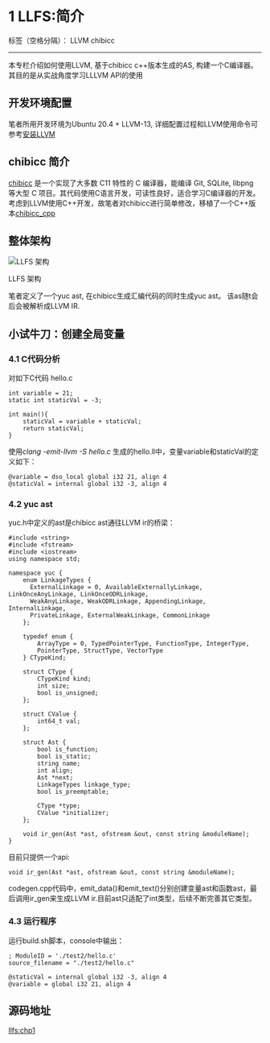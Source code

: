 # 1 LLFS:简介

标签（空格分隔）： LLVM chibicc

---

本专栏介绍如何使用LLVM, 基于chibicc c++版本生成的AS, 构建一个C编译器。其目的是从实战角度学习LLLVM API的使用
## 开发环境配置
笔者所用开发环境为Ubuntu 20.4 + LLVM-13, 详细配置过程和LLVM使用命令可参考[安装LLVM](https://zhuanlan.zhihu.com/p/450602843)
## chibicc 简介
[chibicc](https://github.com/rui314/chibicc) 是一个实现了大多数 C11 特性的 C 编译器，能编译 Git, SQLite, libpng 等大型 C 项目。其代码使用C语言开发，可读性良好，适合学习C编译器的开发。考虑到LLVM使用C++开发，故笔者对chibicc进行简单修改，移植了一个C++版本[chibicc_cpp](https://github.com/bigconvience/chibicc_cpp)
## 整体架构
![LLFS 架构][1]

  [1]: https://pic2.zhimg.com/80/v2-ad86694daf5e4234aab3c55de7ecaec3_720w.png
  LLFS 架构

笔者定义了一个yuc ast, 在chibicc生成汇编代码的同时生成yuc ast。 该as随t会后会被解析成LLVM IR.
  
##  小试牛刀：创建全局变量
### 4.1 C代码分析
对如下C代码 hello.c
```
int variable = 21;
static int staticVal = -3;

int main(){
	staticVal = variable + staticVal;
	return staticVal;
}
```
使用*clang -emit-llvm -S hello.c* 生成的hello.ll中，变量variable和staticVal的定义如下：
```
@variable = dso_local global i32 21, align 4
@staticVal = internal global i32 -3, align 4
```
### 4.2 yuc ast
yuc.h中定义的ast是chibicc ast通往LLVM ir的桥梁：
```
#include <string>
#include <fstream>
#include <iostream>
using namespace std;

namespace yuc {
	enum LinkageTypes {
	  ExternalLinkage = 0, AvailableExternallyLinkage, LinkOnceAnyLinkage, LinkOnceODRLinkage,
	  WeakAnyLinkage, WeakODRLinkage, AppendingLinkage, InternalLinkage,
	  PrivateLinkage, ExternalWeakLinkage, CommonLinkage
	};

	typedef enum {
		ArrayType = 0, TypedPointerType, FunctionType, IntegerType,
		PointerType, StructType, VectorType
	} CTypeKind;

	struct CType {
		CTypeKind kind;
		int size;
		bool is_unsigned;
	};

	struct CValue {
		int64_t val;
	};

	struct Ast {
		bool is_function;
		bool is_static;
		string name;
		int align;
		Ast *next;
		LinkageTypes linkage_type;
		bool is_preemptable;

		CType *type;
		CValue *initializer;
	};

	void ir_gen(Ast *ast, ofstream &out, const string &moduleName);
}
```
目前只提供一个api: 
```
void ir_gen(Ast *ast, ofstream &out, const string &moduleName);
```
codegen.cpp代码中，emit_data()和emit_text()分别创建变量ast和函数ast，最后调用ir_gen来生成LLVM ir.目前ast只适配了int类型，后续不断完善其它类型。
### 4.3 运行程序
运行build.sh脚本，console中输出：
```
; ModuleID = './test2/hello.c'
source_filename = "./test2/hello.c"

@staticVal = internal global i32 -3, align 4
@variable = global i32 21, align 4
```
## 源码地址
[llfs:chp1](https://github.com/bigconvience/llfs/tree/chp_1)